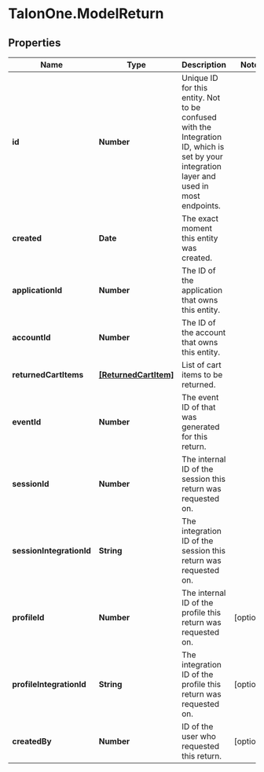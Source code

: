 # TalonOne.ModelReturn

## Properties

Name | Type | Description | Notes
------------ | ------------- | ------------- | -------------
**id** | **Number** | Unique ID for this entity. Not to be confused with the Integration ID, which is set by your integration layer and used in most endpoints. | 
**created** | **Date** | The exact moment this entity was created. | 
**applicationId** | **Number** | The ID of the application that owns this entity. | 
**accountId** | **Number** | The ID of the account that owns this entity. | 
**returnedCartItems** | [**[ReturnedCartItem]**](ReturnedCartItem.md) | List of cart items to be returned. | 
**eventId** | **Number** | The event ID of that was generated for this return. | 
**sessionId** | **Number** | The internal ID of the session this return was requested on. | 
**sessionIntegrationId** | **String** | The integration ID of the session this return was requested on. | 
**profileId** | **Number** | The internal ID of the profile this return was requested on. | [optional] 
**profileIntegrationId** | **String** | The integration ID of the profile this return was requested on. | [optional] 
**createdBy** | **Number** | ID of the user who requested this return. | [optional] 


